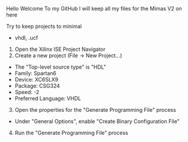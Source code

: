 Hello
Welcome To my GitHub
I will keep all my files for the Mimas V2 on here

Try to keep projects to minimal
- vhdl, .ucf

1. Open the Xilinx ISE Project Navigator
2. Create a new project (File -> New Project...)
* The "Top-level source type" is "HDL"
* Family: Spartan6
* Device: XC6SLX9
* Package: CSG324
* Speed: -2
* Preferred Language: VHDL


3. Open the properties for the "Generate Programming File" process
* Under "General Options", enable "Create Binary Configuration File"
4. Run the "Generate Programming File" process